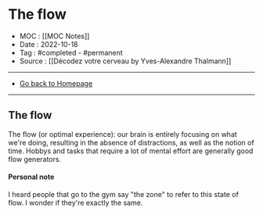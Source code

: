 # The flow
- MOC : [[MOC Notes]]
- Date : 2022-10-18
- Tag : #completed - #permanent 
- Source : [[Décodez votre cerveau by Yves-Alexandre Thalmann]]
-------------------
- [Go back to Homepage](https://misudashi.ga/)
-----

## The flow
The flow (or optimal experience): our brain is entirely focusing on what we're doing, resulting in the absence of distractions, as well as the notion of time. Hobbys and tasks that require a lot of mental effort are generally good flow generators.

#### Personal note
I heard people that go to the gym say "the zone" to refer to this state of flow. I wonder if they're exactly the same.